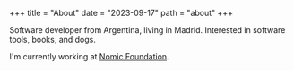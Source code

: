 +++
title = "About"
date = "2023-09-17"
path = "about"
+++

Software developer from Argentina, living in Madrid. Interested in software tools, books, and dogs.

I'm currently working at [Nomic Foundation](https://nomic.foundation/).
